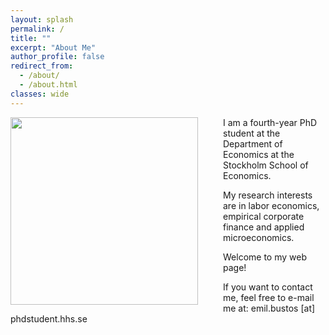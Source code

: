 ```yaml
---
layout: splash
permalink: /
title: ""
excerpt: "About Me"
author_profile: false
redirect_from:
  - /about/
  - /about.html
classes: wide
---
```

<img src="{{site.url}}/images/220_MTW_Handels_P3_9718.jpg" width="300" align="left" style="display: block; margin-right: 40px;" />

I am a fourth-year PhD student at the Department of Economics at the Stockholm School of Economics. 

My research interests are in labor economics, empirical corporate finance and applied microeconomics.

Welcome to my web page!

If you want to contact me, feel free to e-mail me at: emil.bustos [at] phdstudent.hhs.se


<!-- I am on the job market and available for interviews before, during, and after the virtual European Job Market and the virtual 2021 AEA/ASSA meetings. -->

<!-- You can find my CV [here](https://www.dropbox.com/s/jf76rlxifl051i2/schroeder_cv_jm.pdf?dl=0){:target="_blank"} and my job market paper [here](https://www.dropbox.com/s/qqpvkbzdtt91vub/schroeder_jmp.pdf?dl=0){:target="_blank"}. -->

<!-- You can contact me at christofer.schroeder at phdstudent.hhs.se -->
